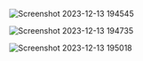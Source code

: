 ![Screenshot 2023-12-13 194545](https://github.com/oystercoder/mern-estate-main/assets/97734229/31bbb331-de0a-4910-b85e-70a8a74c9dbb)




![Screenshot 2023-12-13 194735](https://github.com/oystercoder/mern-estate-main/assets/97734229/8978dc02-6ec3-4281-bf1d-28126a3f4c8d)







![Screenshot 2023-12-13 195018](https://github.com/oystercoder/mern-estate-main/assets/97734229/80fde8b2-7124-4e8f-be5f-1c934f9a2478)
